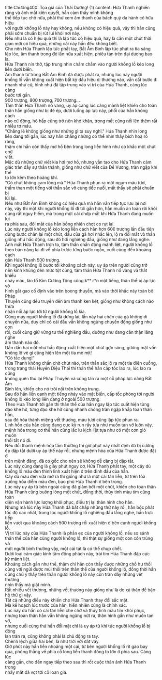 title:Chương400: Tọa giá của Thái Dương! (1)
content:
Hứa Thanh nghiến răng và ánh mắt kiên quyết, hắn cảm thấy mình không<br>thể tiếp tục chờ nữa, phải thử xem âm thanh của bách quỷ dạ hành có hữu hiệu<br>với người khổng lồ này hay không, nếu không có hiệu quả, vậy thì hắn cũng<br>phải sớm chuẩn bị rút lui khỏi nơi này.<br>Nếu như là có hiệu quả thì là lập tức có hiệu quả, hay là cần một chút thời<br>gian mới có hiệu quả, những cái này hắn đều không biết.<br>Cho nên Hứa Thanh lập tức phất tay, Bắt Âm Bình lập tức phát ra tia sáng<br>lập lòe, âm thanh trong đó lần nữa xuất hiện, phiêu tán trên đại dương bao la.<br>Hứa Thanh nín thở, tập trung nhìn chằm chằm vào người khổng lồ kéo long<br>liễn dưới biển.<br>Âm thanh từ trong Bắt Âm Bình đã được phát ra, nhưng lúc này người<br>khổng lồ vẫn không xuất hiện bất kỳ dấu hiệu dị thường nào, vẫn cất bước đi<br>nhanh như cũ, hình như đã tập trung vào vị trí của Hứa Thanh, càng lúc càng<br>bước tới gần.<br>900 trượng, 800 trượng, 700 trượng...<br>Tâm thần Hứa Thanh nổ vang, uy áp càng lúc càng mãnh liệt khiến cho toàn<br>thân hắn giống như bị đè ép, dưới luồng áp lực này, phổi của hắn không cách<br>nào cử động, hô hấp cũng trở nên khó khăn, trong mắt cũng nổi lên thêm rất<br>nhiều tơ máu.<br>"Chẳng lẽ không giống như những gì ta suy nghĩ." Hứa Thanh nhìn long<br>liễn đang tới gần, lúc này hắn chẳng những có thể nhìn thấy bích hoạ rõ ràng,<br>thậm chí hắn còn thấy mơ hồ bên trong long liễn hình như có khắc một chút chữ<br>viết.<br>Mặc dù những chữ viết kia hơi mơ hồ, nhưng vẫn tạo cho Hứa Thanh cảm<br>giác tràn đầy sự thần thánh, giống như chữ viết của Đế Vương, tràn ngập khí thế<br>to lớn kèm theo hoàng khí.<br>"Có chút không cam lòng mà." Hứa Thanh phun ra một ngụm máu tươi,<br>thầm than một tiếng với thần sắc vô cùng tiếc nuối, mắt thấy sẽ phải chuẩn bị<br>lùi lại.<br>Nếu như Bắt Âm Bình không có hiệu quả mà hắn vẫn tiếp tục lưu lại nơi<br>này, vậy thì một khi người khổng lồ đi tới gần hơn, hắn muốn an toàn rời khỏi<br>cũng rất nguy hiểm, mà trong một cái chớp mắt khi Hứa Thanh đang muốn lui<br>ra phía sau, đôi mắt của hắn bỗng nhiên chợt co rụt lại.<br>Lúc này người khổng lồ kéo long liễn cách hắn hơn 600 trượng lần đầu tiên<br>dừng bước chân lại một chút, đầu của gã hơi nhấc lên, lộ ra đôi mắt vô thần<br>giống như hắc động, sau đó hơi nghiêng đầu, giống như đang lắng nghe.<br>Ánh mắt Hứa Thanh trợn to, tâm thần chấn động mãnh liệt, người khổng lồ<br>theo bản năng lại đi về phía trước từng bước ngắn, cuối cùng đến khoảng cách<br>gần Hứa Thanh 500 trượng.<br>Khi người khổng lồ bước tới khoảng cách này, uy áp trên người cũng trở<br>nên kinh khủng đến mức tột cùng, tâm thần Hứa Thanh nổ vang và thất khiếu<br>chảy máu, lão tổ Kim Cương Tông cũng k** r*n một tiếng, thân thể bị áp lực vô<br>hình gắt gao cố định vào trên boong thuyền, mà vào thời khắc này toàn bộ Pháp<br>Thuyền cũng đều truyền đến âm thanh ken két, giống như không cách nào thừa<br>nhận nổi áp lực tới từ người khổng lồ kia.<br>Cũng may người khổng lồ đã dừng lại, lần này hai chân của gã không di<br>chuyển nữa, duy chỉ có cái đầu vẫn không ngừng chuyển động giống như con<br>rối, cuối cùng giữ vững tư thế nghiêng đầu, dường như đang cẩn thận lắng nghe<br>âm thanh nào đó.<br>Dần dần hai mắt như hắc động xuất hiện một chút gợn sóng, gương mặt vốn<br>không lộ vẻ gì cũng hiện lên một tia mờ mịt!<br>"Có tác dụng!"<br>Hứa Thanh không chần chờ chút nào, trên thần sắc lộ ra một tia điên cuồng,<br>trong trạng thái Huyền Diệu Thái thì thân thể hắn cấp tốc lao ra, lúc lao ra cũng<br>không quên thu lại Pháp Thuyền và cũng tản ra một cỗ pháp lực nâng Bắt Âm<br>Bình lên, khiến cho nó trôi nổi trên không trung.<br>Sau đó hắn liền oanh một tiếng nhảy vào mặt biển, cấp tốc phóng tới người<br>khổng lồ kéo long liễn đang ở ngoài 500 trượng.<br>Theo Hứa Thanh tới gần thì thân thể của hắn ngay lập tức xuất hiện từng<br>đạo khe hở, từng đạo khe hở cũng nhanh chóng tràn ngập khắp toàn thân hắn,<br>sau đó hóa thành miệng vết thương, máu tươi cũng lập tức phun ra.<br>Linh hồn của hắn cũng đang cực kỳ run rẩy tựa như muốn tan vỡ luôn vậy,<br>mệnh hỏa trong cơ thể hắn cũng lắc lư kịch liệt tựa như có một cơn gió muốn<br>thổi tắt nó đi.<br>Nếu đổi thành mệnh hỏa tầm thường thì giờ phút này nhất định đã bị cưỡng<br>ép dập tắt dưới uy áp thế này rồi, nhưng mệnh hỏa của Hứa Thanh được đặt ở<br>trên mệnh đăng, đã có gốc cho nên sẽ không dễ dàng bị dập tắt.<br>Lúc này cũng đang là giây phút nguy cơ, Hứa Thanh phất tay, một cây dù<br>khổng lồ màu đen thình lình xuất hiện ở trên đỉnh đầu của hắn.<br>Cây dù màu đen vừa mở ra thì giống như là một cái tán liễn, từ trên tỏa<br>xuống hỏa diễm màu đen, bao phủ Hứa Thanh ở bên trong.<br>Lúc này uy áp từ bên ngoài cũng đã giảm bớt một chút, khiến cho toàn thân<br>Hứa Thanh cũng buông lỏng một chút, đồng thời, thủy tinh màu tím cũng toàn<br>diện vận hành lực lượng khôi phục, điều trị lại thân hình cho hắn.<br>Nhưng mà lúc này Hứa Thanh đã bất chấp những thứ này rồi, hắn bộc phát<br>tốc độ cao nhất, trong lúc người khổng lồ nghiêng đầu lắng nghe, hắn trực tiếp<br>liền vượt qua khoảng cách 500 trượng rồi xuất hiện ở bên cạnh người khổng lồ.<br>Vị trí lúc này của Hứa Thanh là phần eo của người khổng lồ, nếu so sánh<br>thân thể của hắn cùng người khổng lồ, thì thật sự giống một con côn trùng và<br>một người bình thường vậy, một cái tát là có thể chụp chết.<br>Dưới loại cảm giác kinh tâm động phách này, trái tim Hứa Thanh đập cực<br>kỳ mãnh liệt.<br>Khoảng cách gần như thế, thậm chí hắn còn thấy được những chỗ hư thối<br>cùng với ngửi được mùi thối trên thân thể của người khổng lồ, đồng thời hắn<br>cũng chú ý thấy trên thân người khổng lồ này còn tràn đầy những vết thương<br>nhìn thấy mà giật mình.<br>Rất nhiều vết thương, những vết thương này giống như là do xả thân để bảo<br>hộ thứ gì vậy.<br>Tất cả những điều này khiến cho Hứa Thanh thay đổi sắc mặt.<br>Mà kế hoạch lúc trước của hắn, hiển nhiên cũng là chính xác.<br>Lúc này dù hắn có cái tán liễn che chở và thủy tinh màu tím khôi phục,<br>nhưng toàn thân hắn vẫn không ngừng nứt ra, thân hình gần như muốn tan vỡ,<br>nhưng cuối cùng thứ hắn đối mặt chỉ là uy áp từ khí tức người khổng lồ bị động<br>lan tràn ra, cũng không phải là chủ động ra tay.<br>Chênh lệch giữa hai bên, là như trời với đất vậy.<br>Giờ phút này hắn liền nhoáng một cái, từ bên người khổng lồ rít gào bay<br>qua, phóng thẳng về phía cỗ long liễn thanh đồng to lớn ở phía sau. Càng lúc<br>càng gần, cho đến ngay tiếp theo sau thì rốt cuộc thân ảnh Hứa Thanh trong<br>nháy mắt đã vọt tới cỗ loan giá.